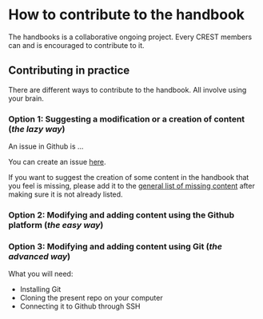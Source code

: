 # How to contribute to the handbook

The handbooks is a collaborative ongoing project. Every CREST members can and is encouraged to contribute to it. 

## Contributing in practice

There are different ways to contribute to the handbook. All involve using your brain.

### Option 1: Suggesting a modification or a creation of content (*the lazy way*)

An issue in Github is ... 

You can create an issue [here](https://github.com/crest-econ/crest-handbook/issues/new/choose).

If you want to suggest the creation of some content in the handbook that you feel is missing, please add it to the [general list of missing content](https://github.com/crest-econ/crest-handbook/issues/3) after making sure it is not already listed.

### Option 2: Modifying and adding content using the Github platform (*the easy way*)

### Option 3: Modifying and adding content using Git (*the advanced way*)

What you will need:
- Installing Git
- Cloning the present repo on your computer
- Connecting it to Github through SSH

